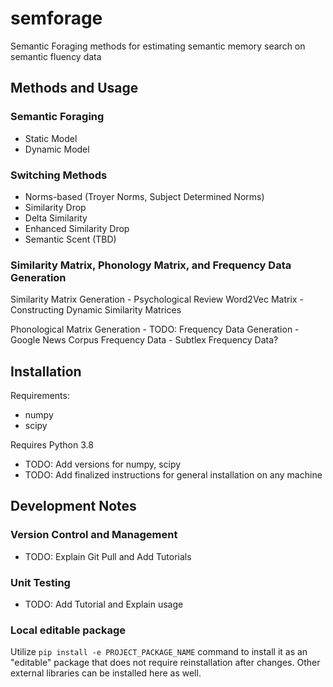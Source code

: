 # semforage

Semantic Foraging methods for estimating semantic memory search on semantic fluency data

## Methods and Usage

### Semantic Foraging
- Static Model 
- Dynamic Model
### Switching Methods
- Norms-based (Troyer Norms, Subject Determined Norms)
- Similarity Drop
- Delta Similarity
- Enhanced Similarity Drop
- Semantic Scent (TBD)

### Similarity Matrix, Phonology Matrix, and Frequency Data Generation 
Similarity Matrix Generation
    - Psychological Review Word2Vec Matrix
    - Constructing Dynamic Similarity Matrices

Phonological Matrix Generation
    - TODO:
Frequency Data Generation
    - Google News Corpus Frequency Data
    - Subtlex Frequency Data? 

## Installation

Requirements:
- numpy
- scipy

Requires Python 3.8 

- TODO: Add versions for numpy, scipy
- TODO: Add finalized instructions for general installation on any machine

## Development Notes

### Version Control and Management
- TODO: Explain Git Pull and Add Tutorials

### Unit Testing
- TODO: Add Tutorial and Explain usage

### Local editable package

Utilize `pip install -e PROJECT_PACKAGE_NAME` command to install it as an
"editable" package that does not require reinstallation after changes. Other external libraries can be installed here as well.
